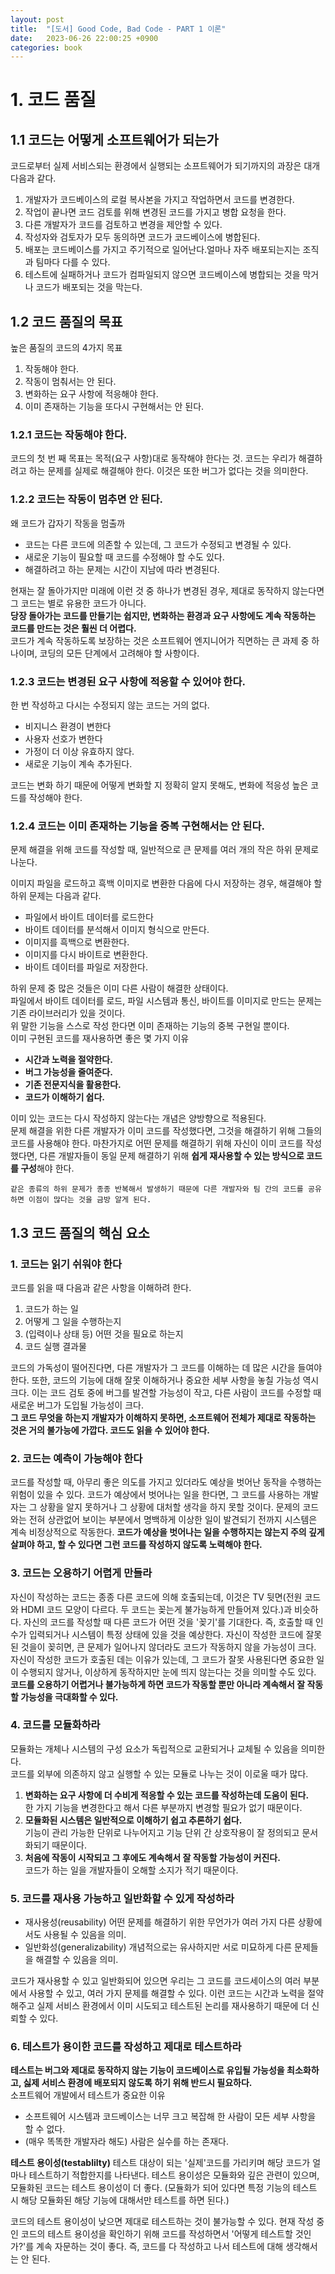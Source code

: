 ```yaml
---
layout: post
title:  "[도서] Good Code, Bad Code - PART 1 이론"
date:   2023-06-26 22:00:25 +0900
categories: book
---
```

# 1. 코드 품질
## 1.1 코드는 어떻게 소프트웨어가 되는가
코드로부터 실제 서비스되는 환경에서 실행되는 소프트웨어가 되기까지의 과장은 대개 다음과 같다.
1. 개발자가 코드베이스의 로컬 복사본을 가지고 작업하면서 코드를 변경한다.
2. 작업이 끝나면 코드 검토를 위해 변경된 코드를 가지고 병합 요청을 한다.
3. 다른 개발자가 코드를 검토하고 변경을 제안할 수 있다.
4. 작성자와 검토자가 모두 동의하면 코드가 코드베이스에 병합된다.
5. 배포는 코드베이스를 가지고 주기적으로 일어난다.얼마나 자주 배포되는지는 조직과 팀마다 다를 수 있다.
6. 테스트에 실패하거나 코드가 컴파일되지 않으면 코드베이스에 병합되는 것을 막거나 코드가 배포되는 것을 막는다.

## 1.2 코드 품질의 목표
높은 품질의 코드의 4가지 목표
1. 작동해야 한다.
2. 작동이 멈춰서는 안 된다.
3. 변화하는 요구 사항에 적응해야 한다.
4. 이미 존재하는 기능을 또다시 구현해서는 안 된다.

### 1.2.1 코드는 작동해야 한다.
코드의 첫 번 째 목표는 목적(요구 사항)대로 동작해야 한다는 것.
코드는 우리가 해결하려고 하는 문제를 실제로 해결해야 한다. 이것은 또한 버그가 없다는 것을 의미한다.

### 1.2.2 코드는 작동이 멈추면 안 된다.
왜 코드가 갑자기 작동을 멈출까
- 코드는 다른 코드에 의존할 수 있는데, 그 코드가 수정되고 변경될 수 있다.
- 새로운 기능이 필요할 때 코드를 수정해야 할 수도 있다.
- 해결하려고 하는 문제는 시간이 지남에 따라 변경된다.

현재는 잘 돌아가지만 미래에 이런 것 중 하나가 변경된 경우, 제대로 동작하지 않는다면 그 코드는 별로 유용한 코드가 아니다.<br>
**당장 돌아가는 코드를 만들기는 쉽지만, 변화하는 환경과 요구 사항에도 계속 작동하는 코드를 만드는 것은 훨씬 더 어렵다.**<br>
코드가 계속 작동하도록 보장하는 것은 소프트웨어 엔지니어가 직면하는 큰 과제 중 하나이며, 코딩의 모든 단계에서 고려해야 할 사항이다.

### 1.2.3 코드는 변경된 요구 사항에 적응할 수 있어야 한다.
한 번 작성하고 다시는 수정되지 않는 코드는 거의 없다.
- 비지니스 환경이 변한다
- 사용자 선호가 변한다
- 가정이 더 이상 유효하지 않다.
- 새로운 기능이 계속 추가된다.

코드는 변화 하기 때문에 어떻게 변화할 지 정확히 알지 못해도, 변화에 적응성 높은 코드를 작성해야 한다.

### 1.2.4 코드는 이미 존재하는 기능을 중복 구현해서는 안 된다.
문제 해결을 위해 코드를 작성할 때, 일반적으로 큰 문제를 여러 개의 작은 하위 문제로 나눈다.

이미지 파일을 로드하고 흑백 이미지로 변환한 다음에 다시 저장하는 경우, 해결해야 할 하위 문제는 다음과 같다.
- 파일에서 바이트 데이터를 로드한다
- 바이트 데이터를 분석해서 이미지 형식으로 만든다.
- 이미지를 흑백으로 변환한다.
- 이미지를 다시 바이트로 변환한다.
- 바이트 데이터를 파일로 저장한다.

하위 문제 중 많은 것들은 이미 다른 사람이 해결한 상태이다.<br>
파일에서 바이트 데이터를 로드, 파일 시스템과 통신, 바이트를 이미지로 만드는 문제는 기존 라이브러리가 있을 것이다.<br>
위 말한 기능을 스스로 작성 한다면 이미 존재하는 기능의 중복 구현일 뿐이다.<br>
이미 구현된 코드를 재사용하면 좋은 몇 가지 이유
- **시간과 노력을 절약한다.**
- **버그 가능성을 줄여준다.**
- **기존 전문지식을 활용한다.**
- **코드가 이해하기 쉽다.**

이미 있는 코드는 다시 작성하지 않는다는 개념은 양방향으로 적용된다.<br>
문제 해결을 위한 다른 개발자가 이미 코드를 작성했다면, 그것을 해결하기 위해 그들의 코드를 사용해야 한다.
마찬가지로 어떤 문제를 해결하기 위해 자신이 이미 코드를 작성했다면, 다른 개발자들이 동일 문제 해결하기 위해 **쉽게 재사용할 수 있는 방식으로 코드를 구성**해야 한다.<br>

`같은 종류의 하위 문제가 종종 반복해서 발생하기 때문에 다른 개발자와 팀 간의 코드를 공유하면 이점이 많다는 것을 금방 알게 된다.`

## 1.3 코드 품질의 핵심 요소

### 1. 코드는 읽기 쉬워야 한다
코드를 읽을 때 다음과 같은 사항을 이해하려 한다.
1. 코드가 하는 일
2. 어떻게 그 일을 수행하는지
3. (입력이나 상태 등) 어떤 것을 필요로 하는지
4. 코드 실행 결과물

코드의 가독성이 떨어진다면, 다른 개발자가 그 코드를 이해하는 데 많은 시간을 들여야 한다. 또한, 코드의 기능에 대해 잘못 이해하거나 중요한 세부 사항을 놓칠 가능성 역시 크다. 
이는 코드 검토 중에 버그를 발견할 가능성이 작고, 다른 사람이 코드를 수정할 때 새로운 버그가 도입될 가능성이 크다.<br>
**그 코드 무엇을 하는지 개발자가 이해하지 못하면, 소프트웨어 전체가 제대로 작동하는 것은 거의 불가능에 가깝다. 코드도 읽을 수 있어야 한다.**

### 2. 코드는 예측이 가능해야 한다
코드를 작성할 때, 아무리 좋은 의도를 가지고 있더라도 예상을 벗어난 동작을 수행하는 위험이 있을 수 있다. 코드가 예상에서 벗어나는 일을 한다면, 
그 코드를 사용하는 개발자는 그 상황을 알지 못하거나 그 상황에 대처할 생각을 하지 못할 것이다. 문제의 코드와는 전혀 상관없어 보이는 부분에서 명백하게 이상한 일이 발견되기 전까지 시스템은 계속 비정상적으로 작동한다.
**코드가 예상을 벗어나는 일을 수행하지는 않는지 주의 깊게 살펴야 하고, 할 수 있다면 그런 코드를 작성하지 않도록 노력해야 한다.**

### 3. 코드는 오용하기 어렵게 만들라
자신이 작성하는 코드는 종종 다른 코드에 의해 호출되는데, 이것은 TV 뒷면(전원 코드와 HDMI 코드 모양이 다르다. 두 코드는 꽂는게 불가능하게 만들어져 있다.)과 비슷하다.
자신의 코드를 작성할 때 다른 코드가 어떤 것을 '꽂기'를 기대한다. 즉, 호출할 때 인수가 입력되거나 시스템이 특정 상태에 있을 것을 예상한다. 
자신이 작성한 코드에 잘못된 것을이 꽂히면, 큰 문제가 일어나지 않더라도 코드가 작동하지 않을 가능성이 크다. 
자신이 작성한 코드가 호출된 데는 이유가 있는데, 그 코드가 잘못 사용된다면 중요한 일이 수행되지 않거나, 이상하게 동작하지만 눈에 띄지 않는다는 것을 의미할 수도 있다.<br>
**코드를 오용하기 어렵거나 불가능하게 하면 코드가 작동할 뿐만 아니라 계속해서 잘 작동할 가능성을 극대화할 수 있다.**

### 4. 코드를 모듈화하라
모듈화는 개체나 시스템의 구성 요소가 독립적으로 교환되거나 교체될 수 있음을 의미한다.<br>
코드를 외부에 의존하지 않고 실행할 수 있는 모듈로 나누는 것이 이로울 때가 많다.
1. **변화하는 요구 사항에 더 수비게 적응할 수 있는 코드를 작성하는데 도움이 된다.**<br>
한 가지 기능을 변경한다고 해서 다른 부분까지 변경할 필요가 없기 때문이다.
2. **모듈화된 시스템은 일반적으로 이해하기 쉽고 추론하기 쉽다.**<br>
기능이 관리 가능한 단위로 나누어지고 기능 단위 간 상호작용이 잘 정의되고 문서화되기 때문이다.
3. **처음에 작동이 시작되고 그 후에도 계속해서 잘 작동할 가능성이 커진다.**<br>
코드가 하는 일을 개발자들이 오해할 소지가 적기 때문이다.

### 5. 코드를 재사용 가능하고 일반화할 수 있게 작성하라
- 재사용성(reusability) 어떤 문제를 해결하기 위한 무언가가 여러 가지 다른 상황에서도 사용될 수 있음을 의미.
- 일반화성(generalizability) 개념적으로는 유사하지만 서로 미묘하게 다른 문제들을 해결할 수 있음을 의미.

코드가 재사용할 수 있고 일반화되어 있으면 우리는 그 코드를 코드세이스의 여러 부분에서 사용할 수 있고, 여러 가지 문제를 해결할 수 있다.
이런 코드는 시간과 노력을 절약해주고 실제 서비스 환경에서 이미 시도되고 테스트된 논리를 재사용하기 때문에 더 신뢰할 수 있다.

### 6. 테스트가 용이한 코드를 작성하고 제대로 테스트하라
**테스트는 버그와 제대로 동작하지 않는 기능이 코드베이스로 유입될 가능성을 최소화하고, 싫제 서비스 환경에 배포되지 않도록 하기 위해 반드시 필요하다.**
<br>소프트웨어 개발에서 테스트가 중요한 이유
- 소프트웨어 시스템과 코드베이스는 너무 크고 복잡해 한 사람이 모든 세부 사항을 할 수 없다.
- (매우 똑똑한 개발자라 해도) 사람은 실수를 하는 존재다.

**테스트 용이성(testablilty)** 테스트 대상이 되는 '실제'코드를 가리키며 해당 코드가 얼마나 테스트하기 적합한지를 나타낸다. 
테스트 용이성은 모듈화와 깊은 관련이 있으며, 모듈화된 코드는 테스트 용이성이 더 좋다. (모듈화가 되어 있다면 특정 기능의 테스트 시 해당 모듈화된 해당 기능에 대해서만 테스트를 하면 된다.)

코드의 테스트 용이성이 낮으면 제대로 테스트하는 것이 불가능할 수 있다. 현재 작성 중인 코드의 테스트 용이성을 확인하기 위해 코드를 작성하면서 '어떻게 테스트할 것인가?'를 계속 자문하는 것이 좋다.
즉, 코드를 다 작성하고 나서 테스트에 대해 생각해서는 안 된다.

[jekyll-docs]: https://jekyllrb.com/docs/home
[jekyll-gh]:   https://github.com/jekyll/jekyll
[jekyll-talk]: https://talk.jekyllrb.com/
